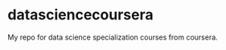 datasciencecoursera
===================

My repo for data science specialization courses from coursera.
